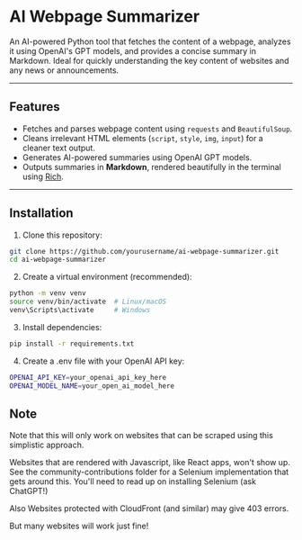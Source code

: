 # AI Webpage Summarizer

An AI-powered Python tool that fetches the content of a webpage, analyzes it using OpenAI's GPT models, and provides a concise summary in Markdown. Ideal for quickly understanding the key content of websites and any news or announcements.

---

## Features

- Fetches and parses webpage content using `requests` and `BeautifulSoup`.
- Cleans irrelevant HTML elements (`script`, `style`, `img`, `input`) for a cleaner text output.
- Generates AI-powered summaries using OpenAI GPT models.
- Outputs summaries in **Markdown**, rendered beautifully in the terminal using [Rich](https://github.com/Textualize/rich).

---

## Installation

1. Clone this repository:

```bash
git clone https://github.com/yourusername/ai-webpage-summarizer.git
cd ai-webpage-summarizer
```

2. Create a virtual environment (recommended):
```bash
python -m venv venv
source venv/bin/activate  # Linux/macOS
venv\Scripts\activate     # Windows
```

3. Install dependencies:
```bash
pip install -r requirements.txt
```

4. Create a .env file with your OpenAI API key:
```bash
OPENAI_API_KEY=your_openai_api_key_here
OPENAI_MODEL_NAME=your_open_ai_model_here
```

## Note
Note that this will only work on websites that can be scraped using this simplistic approach.

Websites that are rendered with Javascript, like React apps, won't show up. See the community-contributions folder for a Selenium implementation that gets around this. You'll need to read up on installing Selenium (ask ChatGPT!)

Also Websites protected with CloudFront (and similar) may give 403 errors.

But many websites will work just fine!
